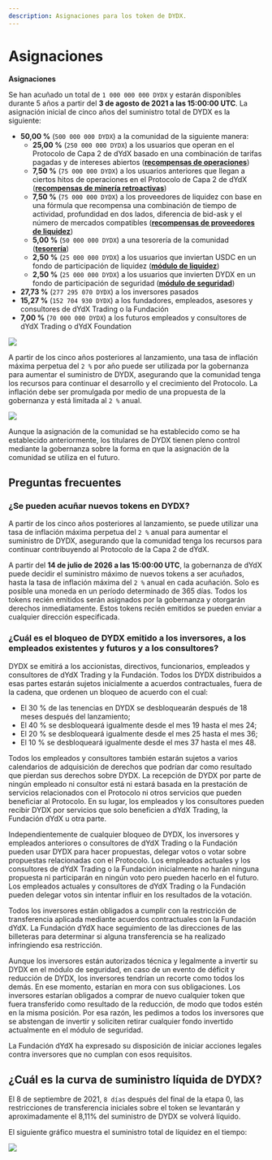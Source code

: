 ```yaml
---
description: Asignaciones para los token de DYDX.
---
```


# Asignaciones

**Asignaciones**

Se han acuñado un total de `1 000 000 000 DYDX` y estarán disponibles durante 5 años a partir del **3 de agosto de 2021 a las 15:00:00 UTC**. La asignación inicial de cinco años del suministro total de DYDX es la siguiente:

* **50,00 %** (`500 000 000 DYDX`) a la comunidad de la siguiente manera:
   * **25,00 %** (`250 000 000 DYDX`) a los usuarios que operan en el Protocolo de Capa 2 de dYdX basado en una combinación de tarifas pagadas y de intereses abiertos ([**recompensas de operaciones**](../rewards/trading-rewards.md))
   * **7,50 %** (`75 000 000 DYDX`) a los usuarios anteriores que llegan a ciertos hitos de operaciones en el Protocolo de Capa 2 de dYdX ([**recompensas de minería retroactivas**](../rewards/retroactive-mining-rewards.md))
   * **7,50 %** (`75 000 000 DYDX`) a los proveedores de liquidez con base en una fórmula que recompensa una combinación de tiempo de actividad, profundidad en dos lados, diferencia de bid-ask y el número de mercados compatibles ([**recompensas de proveedores de liquidez**](../rewards/liquidity-provider-rewards.md))
   * **5,00 %** (`50 000 000 DYDX`) a una tesorería de la comunidad ([**tesorería**](community-treasury.md))
   * **2,50 %** (`25 000 000 DYDX`) a los usuarios que inviertan USDC en un fondo de participación de liquidez ([**módulo de liquidez**](../staking-pools/liquidity-staking-pool.md))
   * **2,50 %** (`25 000 000 DYDX`) a los usuarios que invierten DYDX en un fondo de participación de seguridad ([**módulo de seguridad**](../staking-pools/safety-staking-pool.md))
* **27,73 %** (`277 295 070 DYDX`) a los inversores pasados
* **15,27 %** (`152 704 930 DYDX`) a los fundadores, empleados, asesores y consultores de dYdX Trading o la Fundación
* **7,00 %** (`70 000 000 DYDX`) a los futuros empleados y consultores de dYdX Trading o dYdX Foundation

![](<../.gitbook/assets/DYDX Allocations (Initial 5 Years).png>)

A partir de los cinco años posteriores al lanzamiento, una tasa de inflación máxima perpetua del `2 %` por año puede ser utilizada por la gobernanza para aumentar el suministro de DYDX, asegurando que la comunidad tenga los recursos para continuar el desarrollo y el crecimiento del Protocolo. La inflación debe ser promulgada por medio de una propuesta de la gobernanza y está limitada al `2 %` anual.

![](<../.gitbook/assets/Allocation 10 Years Inflation (1) (1).png>)

Aunque la asignación de la comunidad se ha establecido como se ha establecido anteriormente, los titulares de DYDX tienen pleno control mediante la gobernanza sobre la forma en que la asignación de la comunidad se utiliza en el futuro.

## **Preguntas frecuentes**

### **¿Se pueden acuñar nuevos tokens en DYDX?**

A partir de los cinco años posteriores al lanzamiento, se puede utilizar una tasa de inflación máxima perpetua del `2 %` anual para aumentar el suministro de DYDX, asegurando que la comunidad tenga los recursos para continuar contribuyendo al Protocolo de la Capa 2 de dYdX.

A partir del **14 de julio de 2026 a las 15:00:00 UTC**, la gobernanza de dYdX puede decidir el suministro máximo de nuevos tokens a ser acuñados, hasta la tasa de inflación máxima del `2 %` anual en cada acuñación. Solo es posible una moneda en un período determinado de 365 días. Todos los tokens recién emitidos serán asignados por la gobernanza y otorgarán derechos inmediatamente. Estos tokens recién emitidos se pueden enviar a cualquier dirección especificada.

### **¿Cuál es el bloqueo de DYDX emitido a los inversores, a los empleados existentes y futuros y a los consultores?**

DYDX se emitirá a los accionistas, directivos, funcionarios, empleados y consultores de dYdX Trading y la Fundación. Todos los DYDX distribuidos a esas partes estarán sujetos inicialmente a acuerdos contractuales, fuera de la cadena, que ordenen un bloqueo de acuerdo con el cual:

* El 30 % de las tenencias en DYDX se desbloquearán después de 18 meses después del lanzamiento;
* El 40 % se desbloqueará igualmente desde el mes 19 hasta el mes 24;
* El 20 % se desbloqueará igualmente desde el mes 25 hasta el mes 36;
* El 10 % se desbloqueará igualmente desde el mes 37 hasta el mes 48.

Todos los empleados y consultores también estarán sujetos a varios calendarios de adquisición de derechos que podrían dar como resultado que pierdan sus derechos sobre DYDX. La recepción de DYDX por parte de ningún empleado ni consultor está ni estará basada en la prestación de servicios relacionados con el Protocolo ni otros servicios que pueden beneficiar al Protocolo. En su lugar, los empleados y los consultores pueden recibir DYDX por servicios que solo beneficien a dYdX Trading, la Fundación dYdX u otra parte.

Independientemente de cualquier bloqueo de DYDX, los inversores y empleados anteriores o consultores de dYdX Trading o la Fundación pueden usar DYDX para hacer propuestas, delegar votos o votar sobre propuestas relacionadas con el Protocolo. Los empleados actuales y los consultores de dYdX Trading o la Fundación inicialmente no harán ninguna propuesta ni participarán en ningún voto pero pueden hacerlo en el futuro. Los empleados actuales y consultores de dYdX Trading o la Fundación pueden delegar votos sin intentar influir en los resultados de la votación.

Todos los inversores están obligados a cumplir con la restricción de transferencia aplicada mediante acuerdos contractuales con la Fundación dYdX. La Fundación dYdX hace seguimiento de las direcciones de las billeteras para determinar si alguna transferencia se ha realizado infringiendo esa restricción.

Aunque los inversores están autorizados técnica y legalmente a invertir su DYDX en el módulo de seguridad, en caso de un evento de déficit y reducción de DYDX, los inversores tendrían un recorte como todos los demás. En ese momento, estarían en mora con sus obligaciones. Los inversores estarían obligados a comprar de nuevo cualquier token que fuera transferido como resultado de la reducción, de modo que todos estén en la misma posición. Por esa razón, les pedimos a todos los inversores que se abstengan de invertir y soliciten retirar cualquier fondo invertido actualmente en el módulo de seguridad.

La Fundación dYdX ha expresado su disposición de iniciar acciones legales contra inversores que no cumplan con esos requisitos.

## ¿Cuál es la curva de suministro líquida de DYDX?

El 8 de septiembre de 2021, `8 días` después del final de la etapa 0, las restricciones de transferencia iniciales sobre el token se levantarán y aproximadamente el 8,11% del suministro de DYDX se volverá líquido.

El siguiente gráfico muestra el suministro total de líquidez en el tiempo:

![](<../.gitbook/assets/Liquid Supply Schedule (2) (1).png>)
